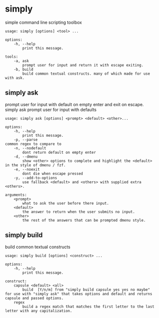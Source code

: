 # simply

simple command line scripting toolbox

```help
usage: simply [options] <tool> ...

options:
    -h, --help
        print this message.  

tools:
    -a, ask
        prompt user for input and return it with escape exiting.
    -b, build
        build common textual constructs. many of which made for use with ask.
```
##  simply ask

prompt user for input with default on empty enter and exit on escape.
simply ask    prompt user for input with defaults

```help
usage: simply ask [options] <prompt> <default> <other>...

options:
    -h, --help
        print this message.
    -p, --parse
common regex to compare to
    -n, --nodefault
        dont return default on empty enter
    -d, --dmenu
        show <other> options to complete and highlight the <default> in the style of dmenu / fzf.
    -e, --noexit
        dont die when escape pressed 
    -y, --add-to-options
        use fallback <default> and <others> with supplied extra <others>.

arguments:
    <prompt>
        what to ask the user before there input.
    <default>
        the answer to return when the user submits no input.
    <other>
        the rest of the answers that can be prompted dmenu style.
```

## simply build 

build common textual constructs

```help
usage: simply build [options] <construct> ...

options:
    -h, --help
        print this message.  

construct:
    capsule <default> <all>
        build  [Y/n/m] from "simply build capsule yes yes no maybe" for use with "simply ask" that takes options and default and returns capsule and passed options.
    regex
        build a regex match that matches the first letter to the last letter with any capitalization.
```
